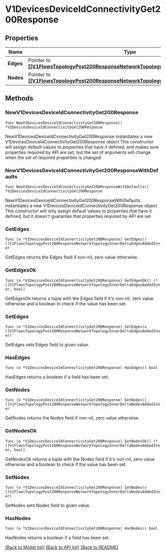 # V1DevicesDeviceIdConnectivityGet200Response

## Properties

Name | Type | Description | Notes
------------ | ------------- | ------------- | -------------
**Edges** | Pointer to [**[]V1FlowsTopologyPost200ResponseNetworkTopologyInnerDeltaEdgesAddedInner**](V1FlowsTopologyPost200ResponseNetworkTopologyInnerDeltaEdgesAddedInner.md) |  | [optional] 
**Nodes** | Pointer to [**[]V1FlowsTopologyPost200ResponseNetworkTopologyInnerDeltaNodesAddedInner**](V1FlowsTopologyPost200ResponseNetworkTopologyInnerDeltaNodesAddedInner.md) |  | [optional] 

## Methods

### NewV1DevicesDeviceIdConnectivityGet200Response

`func NewV1DevicesDeviceIdConnectivityGet200Response() *V1DevicesDeviceIdConnectivityGet200Response`

NewV1DevicesDeviceIdConnectivityGet200Response instantiates a new V1DevicesDeviceIdConnectivityGet200Response object
This constructor will assign default values to properties that have it defined,
and makes sure properties required by API are set, but the set of arguments
will change when the set of required properties is changed

### NewV1DevicesDeviceIdConnectivityGet200ResponseWithDefaults

`func NewV1DevicesDeviceIdConnectivityGet200ResponseWithDefaults() *V1DevicesDeviceIdConnectivityGet200Response`

NewV1DevicesDeviceIdConnectivityGet200ResponseWithDefaults instantiates a new V1DevicesDeviceIdConnectivityGet200Response object
This constructor will only assign default values to properties that have it defined,
but it doesn't guarantee that properties required by API are set

### GetEdges

`func (o *V1DevicesDeviceIdConnectivityGet200Response) GetEdges() []V1FlowsTopologyPost200ResponseNetworkTopologyInnerDeltaEdgesAddedInner`

GetEdges returns the Edges field if non-nil, zero value otherwise.

### GetEdgesOk

`func (o *V1DevicesDeviceIdConnectivityGet200Response) GetEdgesOk() (*[]V1FlowsTopologyPost200ResponseNetworkTopologyInnerDeltaEdgesAddedInner, bool)`

GetEdgesOk returns a tuple with the Edges field if it's non-nil, zero value otherwise
and a boolean to check if the value has been set.

### SetEdges

`func (o *V1DevicesDeviceIdConnectivityGet200Response) SetEdges(v []V1FlowsTopologyPost200ResponseNetworkTopologyInnerDeltaEdgesAddedInner)`

SetEdges sets Edges field to given value.

### HasEdges

`func (o *V1DevicesDeviceIdConnectivityGet200Response) HasEdges() bool`

HasEdges returns a boolean if a field has been set.

### GetNodes

`func (o *V1DevicesDeviceIdConnectivityGet200Response) GetNodes() []V1FlowsTopologyPost200ResponseNetworkTopologyInnerDeltaNodesAddedInner`

GetNodes returns the Nodes field if non-nil, zero value otherwise.

### GetNodesOk

`func (o *V1DevicesDeviceIdConnectivityGet200Response) GetNodesOk() (*[]V1FlowsTopologyPost200ResponseNetworkTopologyInnerDeltaNodesAddedInner, bool)`

GetNodesOk returns a tuple with the Nodes field if it's non-nil, zero value otherwise
and a boolean to check if the value has been set.

### SetNodes

`func (o *V1DevicesDeviceIdConnectivityGet200Response) SetNodes(v []V1FlowsTopologyPost200ResponseNetworkTopologyInnerDeltaNodesAddedInner)`

SetNodes sets Nodes field to given value.

### HasNodes

`func (o *V1DevicesDeviceIdConnectivityGet200Response) HasNodes() bool`

HasNodes returns a boolean if a field has been set.


[[Back to Model list]](../README.md#documentation-for-models) [[Back to API list]](../README.md#documentation-for-api-endpoints) [[Back to README]](../README.md)


